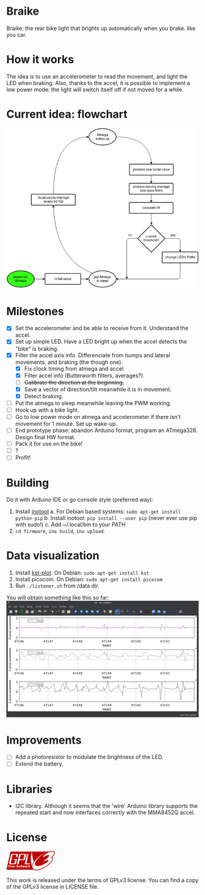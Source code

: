 Braike
======

Braike: the rear bike light that brights up automatically when you brake. like you car.

# How it works
The idea is to use an accelerometer to read the movement, and light the LED when
braking. Also, thanks to the accel, it is possible to implement a low power
mode: the light will switch itself off if not moved for a while.

# Current idea: flowchart

![flowchart](https://github.com/viccuad/braike/raw/master/assets/flowchart.png) 

# Milestones
 - [x] Set the accelerometer and be able to receive from it. Understand the accel.
 - [x] Set up simple LED. Have a LED bright up when the accel detects the "bike" is braking.
 - [x] Filter the accel axis info. Differenciate from humps and lateral movements, and braking (the though one).
    - [x] Fix clock timing from atmega and accel.
    - [x] Filter accel info (Butterworth filters, averages?).
    - [ ] ~~Calibrate the direction at the beginning.~~
    - [x] Save a vector of direction/tilt meanwhile it is in movement.
    - [x] Detect braking. 
 - [ ] Put the atmega to sleep meanwhile leaving the PWM working.
 - [ ] Hook up with a bike light.
 - [ ] Go to low power mode on atmega and accelerometer if there isn't movement for 1 minute. Set up wake-up.
 - [ ] End prototype phase: abandon Arduino format, program an ATmega328. Design final HW format.
 - [ ] Pack it for use on the bike!
 - [ ] ?
 - [ ] Profit!

# Building
Do it with Arduino IDE or go console style (preferred way):

1. Install [inotool](http://inotool.org/)
	a. For Debian based systems: ```sudo apt-get install python-pip```
	b. Install inotool: ```pip install --user pip``` (never ever use pip with sudo!)
	c. Add ~/.local/bin to your PATH
2. `cd firmware`, `ino build`, `ino upload`.

# Data visualization
1. Install [kst-plot](http://kst-plot.kde.org/). On Debian: ```sudo apt-get install kst```
2. Install picocom. On Debian: ```sudo apt-get install picocom```  
3. Run `./listener.sh` from /data dir.

You will obtain something like this so far:
![example-raw](https://github.com/viccuad/braike/raw/master/assets/example.jpg)

# Improvements
- [ ] Add a photoresistor to modulate the brightness of the LED.
- [ ] Extend the battery.

# Libraries 
 * I2C library. Although it seems that the 'wire' Arduino library
supports the repeated start and now interfaces correctly with the MMA8452Q
accel.

# License
![gplv3](https://github.com/viccuad/braike/raw/master/assets/web/gplv3.png)

This work is released under the terms of GPLv3 license. You can find a copy of
the GPLv3 license in LICENSE file.

